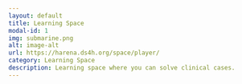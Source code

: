 ```yaml
---
layout: default
title: Learning Space
modal-id: 1
img: submarine.png
alt: image-alt
url: https://harena.ds4h.org/space/player/
category: Learning Space
description: Learning space where you can solve clinical cases.
---
```

